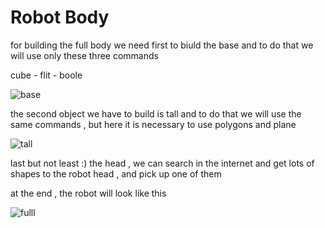 # Robot Body 
for building the full body we need first to biuld the base and to do that we will use only these three commands


cube - flit - boole 


![base ](https://github.com/shaikhahObaid/FullBody/assets/111530370/56db8f22-0730-4e17-afba-c3463c34e7e5)


the second object we have to build is tall and to do that we will use the same commands , but here it is necessary to use polygons and plane 


![tall](https://github.com/shaikhahObaid/FullBody/assets/111530370/1dd091d1-189d-4920-898d-2c64960ba448)


last but not least :) the head , we can search in the internet and get lots of shapes to the robot head , and pick up one of them 


at the end , the robot will look like this 


![fulll](https://github.com/shaikhahObaid/FullBody/assets/111530370/c2afbd89-7ed5-42cf-b8c1-3d4b3642ef56)
